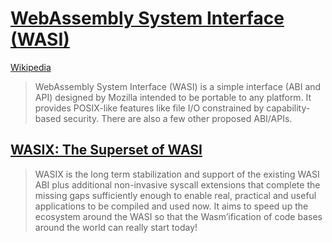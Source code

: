 # [WebAssembly System Interface (WASI)](https://github.com/WebAssembly/WASI)
[Wikipedia](https://en.wikipedia.org/wiki/WebAssembly#WASI)

> WebAssembly System Interface (WASI) is a simple interface (ABI and API) designed by Mozilla intended to be portable to any platform. It provides POSIX-like features like file I/O constrained by capability-based security. There are also a few other proposed ABI/APIs.

## [WASIX: The Superset of WASI](https://wasix.org/)
> WASIX is the long term stabilization and support of the existing WASI ABI plus additional non-invasive syscall extensions that complete the missing gaps sufficiently enough to enable real, practical and useful applications to be compiled and used now. It aims to speed up the ecosystem around the WASI so that the Wasm’ification of code bases around the world can really start today!